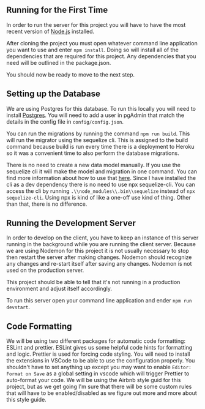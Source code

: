 ## Running for the First Time

In order to run the server for this project you will have to have the most recent version of [Node.js](https://nodejs.org/en/) installed.

After cloning the project you must open whatever command line application you want to use and enter `npm install`. Doing so will install all of the dependencies that are required for this project. Any dependencies that you need will be outlined in the package.json.

You should now be ready to move to the next step.

## Setting up the Database

We are using Postgres for this database. To run this locally you will need to install [Postgres](https://www.postgresql.org/download/). You will need to add a user in pgAdmin that match the details in the config file in `config/config.json`.

You can run the migrations by running the command `npm run build`. This will run the migrator using the sequelize cli. This is assigned to the build command because build is run every time there is a deployment to Heroku so it was a convenient time to also perform the database migrations.

There is no need to create a new data model manually. If you use the sequelize cli it will make the model and migration in one command. You can find more information about how to use that [here](https://sequelize.org/master/manual/migrations.html). Since I have installed the cli as a dev dependency there is no need to use npx sequelize-cli. You can access the cli by running `.\\node_modules\\.bin\\sequelize` instead of `npx sequelize-cli`. Using npx is kind of like a one-off use kind of thing. Other than that, there is no difference.

## Running the Development Server

In order to develop on the client, you have to keep an instance of this server running in the background while you are running the client server. Because we are using Nodemon for this project it is not usually necessary to stop then restart the server after making changes. Nodemon should recognize any changes and re-start itself after saving any changes. Nodemon is not used on the production server.

This project should be able to tell that it's not running in a production environment and adjust itself accordingly.

To run this server open your command line application and ender `npm run devstart`.

## Code Formatting

We will be using two different packages for automatic code formatting: ESLint and prettier. ESLint gives us some helpful code hints for formatting and logic. Prettier is used for forcing code styling. You will need to install the extensions in VSCode to be able to use the configuration properly. You shouldn't have to set anything up except you may want to enable `Editor: Format on Save` as a global setting in vscode which will trigger Prettier to auto-format your code. We will be using the Airbnb style guid for this project, but as we get going I'm sure that there will be some custom rules that will have to be enabled/disabled as we figure out more and more about this style guide.
